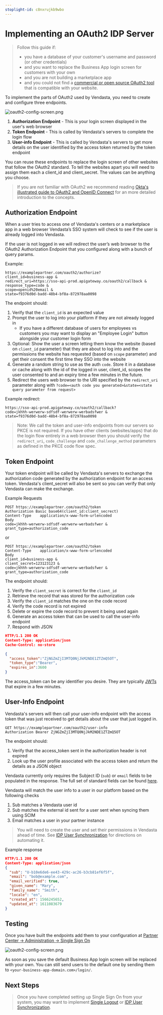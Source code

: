 ```yaml
---
stoplight-id: c8nxrujkb9wbo
---
```


# Implementing an OAuth2 IDP Server

> Follow this guide if:
> - you have a database of your customer's username and password (or other credentials)
> - and you want to replace the Business App login screen for customers with your own
> - and you are not building a marketplace app
> - and you could not find a [commercial or open source OAuth2 tool](https://oauth.net/code/) that is compatible with your website.


To implement the parts of OAuth2 used by Vendasta, you need to create and configure three endpoints.

![oauth2-config-screen.png](../../assets/images/oauth2-config-screen.png)

1. **Authorization Endpoint** - This is your login screen displayed in the user's web browser
2. **Token Endpoint** - This is called by Vendasta's servers to complete the login flow
3. **User-info Endpoint** - This is called by Vendasta's servers to get more details on the user identified by the access token returned by the token endpoint

You can reuse these endpoints to replace the login screen of other websites that follow the OAuth2 standard. To tell the websites apart you will need to assign them each a client_id and client_secret. The values can be anything you choose.

> If you are not familiar with OAuth2 we recommend reading [Okta's illustrated guide to OAuth2 and OpenID Connect](https://developer.okta.com/blog/2019/10/21/illustrated-guide-to-oauth-and-oidc) for an more detailed introduction to the concepts.


## Authorization Endpoint

When a user tries to access one of Vendasta's centers or a marketplace app in a web browser Vendasta’s SSO system will check to see if the user is already logged into Vendasta. 

If the user is not logged in we will redirect the user’s web browser to the OAuth2 Authorization Endpoint that you configured along with a bunch of query params. 

Example:

    https://examplepartner.com/oauth2/authorize?
    client_id=business-app &
    redirect_uri=https://sso-api-prod.apigateway.co/oauth2/callback &
    response_type=code &
    scope=openid%20email &
    state=f9376d0d-badd-48b4-bf8a-872978aa0098

The endpoint should:
1. Verify that the `client_id` is an expected value
2. Prompt the user to log into your platform if they are not already logged in
   - If you have a different database of users for employees vs customers you may want to display an "Employee Login" button alongside your customer login form
3. Optional: Show the user a screen letting them know the website (based on `client_id` parameter) that they are about to log into and the permissions the website has requested (based on `scope` parameter) and get their consent the first time they SSO into the website
4. Generate a random string to use as the auth `code`. Store it in a database or cache along with the id of the logged in user, client_id, scopes the user consented to and an expiry time a few minutes in the future.
5. Redirect the users web browser to the URI specified by the `redirect_uri` parameter along with `?code=<auth code you generated>&state=<state query parameter from request>`

Example redirect:

    https://sso-api-prod.apigateway.co/oauth2/callback?
    code=jkhhh-werwerw-sdfsdf-werwerw-werbadsfwer &
    state=f9376d0d-badd-48b4-bf8a-872978aa0098

> Note: We call the token and user-info endpoints from our servers so PKCE is not required. If you have other clients (websites/apps) that do the login flow entirely in a web browser then you should verify the `redirect_uri`, `code_challenge` and `code_challenge_method` parameters as defined in the PKCE code flow spec. 

## Token Endpoint

Your token endpoint will be called by Vendasta's servers to exchange the authorization code generated by the authorization endpoint for an access token. Vendasta's client_secret will also be sent so you can verify that only Vendasta can make the exchange.

Example Requests

```http
POST https://examplepartner.com/oauth2/token
Authorization Basic base64(client_id:client_secrect)
Content-Type	application/x-www-form-urlencoded
Body
code=jkhhh-werwerw-sdfsdf-werwerw-werbadsfwer &
grant_type=authorization_code
```

or 
```http
POST https://examplepartner.com/oauth2/token
Content-Type	application/x-www-form-urlencoded
Body
client_id=business-app &
client_secret=123123123 &
code=jkhhh-werwerw-sdfsdf-werwerw-werbadsfwer &
grant_type=authorization_code
```

The endpoint should:
1. Verify the `client_secret` is correct for the `client_id`
2. Retrieve the record that was stored for the authorization `code`
3. Verify the `client_id` matches the one on the code record
4. Verify the code record is not expired
5. Delete or expire the code record to prevent it being used again
6. Generate an access token that can be used to call the user-info endpoint
7. Respond with JSON 

```json
HTTP/1.1 200 OK
Content-Type: application/json
Cache-Control: no-store
 
{
  "access_token":"ZjNGZmZjI3MTQ0NjJkM2NDE1ZTZmQ5OT",
  "token_type":"Bearer",
  "expires_in":3600
}
```

The access_token can be any identifier you desire. They are typically [JWTs](https://jwt.io/) that expire in a few minutes.



## User-Info Endpoint

Vendasta's servers will then call your user-info endpoint with the access token that was just received to get details about the user that just logged in.

```http
GET https://examplepartner.com/oauth2/user-info
Authorization Bearer ZjNGZmZjI3MTQ0NjJkM2NDE1ZTZmQ5OT
```

The endpoint should:
1. Verify that the access_token sent in the authorization header is not expired
2. Look up the user profile associated with the access token and return the details as a JSON object

Vendasta currently only requires the Subject ID (`sub`) or `email` fields to be populated in the response. The full set of standard fields can be found [here](https://openid.net/specs/openid-connect-core-1_0.html#StandardClaims).

Vendasta will match the user info to a user in our platform based on the following checks
1. Sub matches a Vendasta user id
2. Sub matches the external id sent for a user sent when syncing them using SCIM
3. Email matches a user in your partner instance


<!-- theme: danger -->
> You will need to create the user and set their permissions in Vendasta ahead of time. See [IDP User Synchronization](IDP-User-Sync.md) for directions on automating it.

Example response
```json
HTTP/1.1 200 OK
Content-Type: application/json
{
  "sub": "U-b10e6de6-ee43-429c-ac26-b3cb81ef6f5f",
  "email": "bob@example.com",
  "email_verified": true,
  "given_name": "Mary",
  "family_name": "Smith",
  "locale": "en",
  "created_at": 1566245652,
  "updated_at": 1611083679
}
```

## Testing

Once you have built the endpoints add them to your configuration at
[Partner Center -> Administration -> Single Sign On](https://partners.vendasta.com/integrations/sso)

![oauth2-config-screen.png](../../assets/images/oauth2-config-screen.png)

As soon as you save the default Business App login screen will be replaced with your own. You can still send users to the default one by sending them to `<your-business-app-domain.com>/login/`.


## Next Steps

> Once you have completed setting up Single Sign On from your system, you may want to implement [Single Logout](Single-Logout.md) or [IDP User Synchronization](IDP-User-Sync.md).
